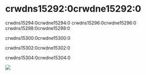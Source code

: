 # crwdns15292:0crwdne15292:0

crwdns15294:0crwdne15294:0 crwdns15296:0crwdne15296:0 crwdns15298:0crwdne15298:0


crwdns15300:0crwdne15300:0

crwdns15302:0crwdne15302:0

crwdns15304:0crwdne15304:0

![](crwdns15306:0crwdne15306:0)


